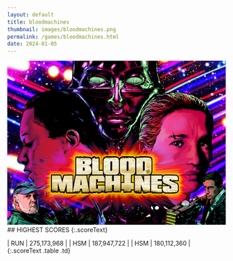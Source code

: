 ```yaml
---
layout: default
title: bloodmachines
thumbnail: images/bloodmachines.png
permalink: /games/bloodmachines.html
date: 2024-01-05
---
```


<img src="../images/bloodmachines.png" class="gameThumbnail img-fluid mx-auto align-middle">
## HIGHEST SCORES
{:.scoreText}

| RUN | 275,173,968 | 
| HSM | 187,947,722 | 
| HSM | 180,112,360 | 
{:.scoreText .table .td}
